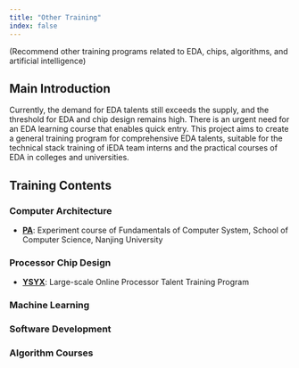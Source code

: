 ```yaml
---
title: "Other Training"
index: false
---
```

(Recommend other training programs related to EDA, chips, algorithms, and artificial intelligence)

## **Main Introduction**

Currently, the demand for EDA talents still exceeds the supply, and the threshold for EDA and chip design remains high. There is an urgent need for an EDA learning course that enables quick entry. This project aims to create a general training program for comprehensive EDA talents, suitable for the technical stack training of iEDA team interns and the practical courses of EDA in colleges and universities.

## **Training Contents**

### **Computer Architecture**

- [**PA**](https://ysyx.oscc.cc/docs/ics-pa/): Experiment course of Fundamentals of Computer System, School of Computer Science, Nanjing University

### **Processor Chip Design**

- [**YSYX**](https://ysyx.oscc.cc/): Large-scale Online Processor Talent Training Program

### **Machine Learning**

### **Software Development**

### **Algorithm Courses** 